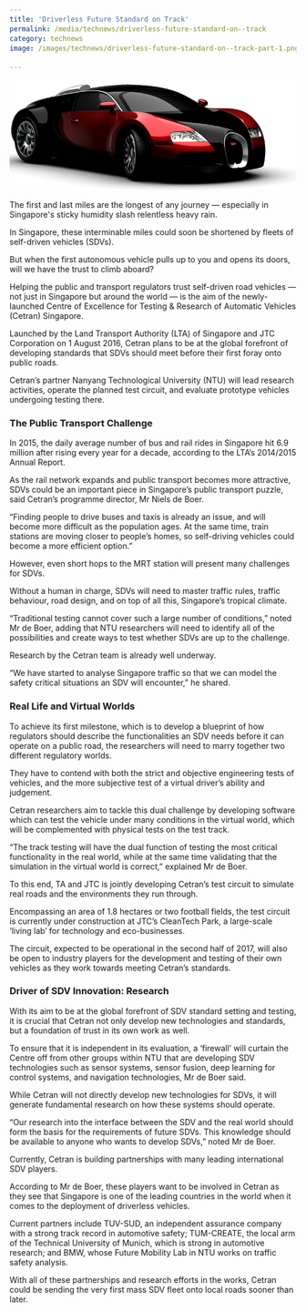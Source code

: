 ```yaml
---
title: 'Driverless Future Standard on Track'
permalink: /media/technews/driverless-future-standard-on--track
category: technews
image: /images/technews/driverless-future-standard-on--track-part-1.png

---
```



![Driverless Future Standard on Track](/images/technews/driverless-future-standard-on--track-part-1.png)

The first and last miles are the longest of any journey — especially in Singapore's sticky humidity slash relentless heavy rain. 

In Singapore, these interminable miles could soon be shortened by fleets of self-driven vehicles (SDVs). 

But when the first autonomous vehicle pulls up to you and opens its doors, will we have the trust to climb aboard?

Helping the public and transport regulators trust self-driven road vehicles — not just in Singapore but around the world — is the aim of the newly-launched Centre of Excellence for Testing & Research of Automatic Vehicles (Cetran) Singapore. 

Launched by the Land Transport Authority (LTA) of Singapore and JTC Corporation on 1 August 2016, Cetran plans to be at the global forefront of developing standards that SDVs should meet before their first foray onto public roads. 

Cetran’s partner Nanyang Technological University (NTU) will lead research activities, operate the planned test circuit, and evaluate prototype vehicles undergoing testing there.

### **The Public Transport Challenge**
In 2015, the daily average number of bus and rail rides in Singapore hit 6.9 million after rising every year for a decade, according to the LTA’s 2014/2015 Annual Report. 

As the rail network expands and public transport becomes more attractive, SDVs could be an important piece in Singapore’s public transport puzzle, said Cetran’s programme director, Mr Niels de Boer. 

“Finding people to drive buses and taxis is already an issue, and will become more difficult as the population ages. At the same time, train stations are moving closer to people’s homes, so self-driving vehicles could become a more efficient option.”

However, even short hops to the MRT station will present many challenges for SDVs. 

Without a human in charge, SDVs will need to master traffic rules, traffic behaviour, road design, and on top of all this, Singapore’s tropical climate. 

“Traditional testing cannot cover such a large number of conditions,” noted Mr de Boer, adding that NTU researchers will need to identify all of the possibilities and create ways to test whether SDVs are up to the challenge.

Research by the Cetran team is already well underway.

“We have started to analyse Singapore traffic so that we can model the safety critical situations an SDV will encounter,” he shared. 

### **Real Life and Virtual Worlds**
To achieve its first milestone, which is to develop a blueprint of how regulators should describe the functionalities an SDV needs before it can operate on a public road, the researchers will need to marry together two different regulatory worlds. 

They have to contend with both the strict and objective engineering tests of vehicles, and the more subjective test of a virtual driver’s ability and judgement.  

Cetran researchers aim to tackle this dual challenge by developing software which can test the vehicle under many conditions in the virtual world, which will be complemented with physical tests on the test track. 

“The track testing will have the dual function of testing the most critical functionality in the real world, while at the same time validating that the simulation in the virtual world is correct,” explained Mr de Boer. 

To this end, TA and JTC is jointly developing Cetran’s test circuit to simulate real roads and the environments they run through. 

Encompassing an area of 1.8 hectares or two football fields, the test circuit is currently under construction at JTC’s CleanTech Park, a large-scale ‘living lab’ for technology and eco-businesses. 

The circuit, expected to be operational in the second half of 2017, will also be open to industry players for the development and testing of their own vehicles as they work towards meeting Cetran’s standards. 

### **Driver of SDV Innovation: Research**
With its aim to be at the global forefront of SDV standard setting and testing, it is crucial that Cetran not only develop new technologies and standards, but a foundation of trust in its own work as well. 

To ensure that it is independent in its evaluation, a ‘firewall’ will curtain the Centre off from other groups within NTU that are developing SDV technologies such as sensor systems, sensor fusion, deep learning for control systems, and navigation technologies, Mr de Boer said. 

While Cetran will not directly develop new technologies for SDVs, it will generate fundamental research on how these systems should operate. 

“Our research into the interface between the SDV and the real world should form the basis for the requirements of future SDVs. This knowledge should be available to anyone who wants to develop SDVs,” noted Mr de Boer.

Currently, Cetran is building partnerships with many leading international SDV players.

According to Mr de Boer, these players want to be involved in Cetran as they see that Singapore is one of the leading countries in the world when it comes to the deployment of driverless vehicles. 

Current partners include TUV-SUD, an independent assurance company with a strong track record in automotive safety; TUM-CREATE, the local arm of the Technical University of Munich, which is strong in automotive research; and BMW, whose Future Mobility Lab in NTU works on traffic safety analysis.

With all of these partnerships and research efforts in the works, Cetran could be sending the very first mass SDV fleet onto local roads sooner than later.

